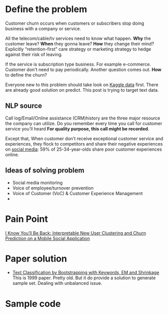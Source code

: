 # Define the problem
Customer churn occurs when customers or subscribers stop doing business with a company or service. 

All the telecom/cable/tv services need to know what happen. 
**Why** the customer leave?
**When** they gonna leave? 
**How** they change their mind? Explicitly “retention-first” care strategy or marketing strategy to hedge against their risk of leaving.

If the service is subscription type business. For example e-commerce. Customer don't need to pay periodically. Another question comes out.
**How** to define the churn?

Everyone new to this problem should take look on [Kaggle data](https://www.kaggle.com/blastchar/telco-customer-churn) first. There are already good solution on predict. This post is trying to target text data.

## NLP source
Call log/Email/Online assistance (CRM)history are the three major resource the company can utilize. Do you remember every time you call for customer service you'll heard **For quality purpose, this call might be recorded**. 

Except that, When customer don’t receive exceptional customer service and experiences, they flock to competitors and share their negative experiences on [social media](https://www.salesforce.com/blog/2015/01/ten-customer-service-stats-what-they-mean-your-contact-center-gp.html): 59% of 25-34-year-olds share poor customer experiences online.

## Ideas of solving problem
- Social media monitoring
- Voice of employee/turnover prevention
- Voice of Customer (VoC) & Customer Experience Management
- 

# Pain Point
[I Know You’ll Be Back: Interpretable New User Clustering and Churn Prediction on a Mobile Social Application](http://hanj.cs.illinois.edu/pdf/kdd18_cyang.pdf)

# Paper solution

- [Text Classification by Bootstrapping with Keywords, EM and Shrinkage](https://www.aclweb.org/anthology/W99-0908.pdf) 
	This is 1999 paper. Pretty old. But it do provide a solution to generate sample set. Dealing with unbalanced issue.
# Sample code
<!--stackedit_data:
eyJoaXN0b3J5IjpbLTM3MDczMjMzOCwtMTA3NzM0OTMxMiw5NT
gxNDM3MDEsNjcwMjQ1MTE3LDY5MzQ1MDE2NCw1MDkyMjIwODks
LTE3NTAwMzQ5MjJdfQ==
-->